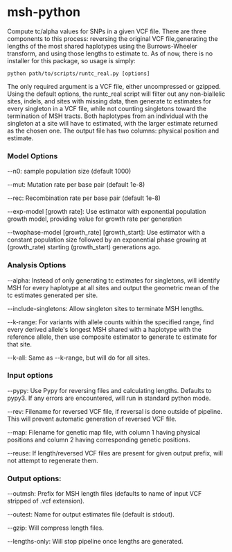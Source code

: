 # msh-python

Compute tc/alpha values for SNPs in a given VCF file. There are three components to this process: reversing the original VCF 
file,generating the lengths of the most shared haplotypes using the Burrows-Wheeler transform, and using those lengths to 
estimate tc. As of now, there is no installer for this package, so usage is simply: 
```
python path/to/scripts/runtc_real.py [options]
```

The only required argument is a VCF file, either uncompressed or gzipped. Using the default options, the runtc_real script will filter out any non-biallelic sites, indels, and sites with missing data, then
generate tc estimates for every singleton in a VCF file, while not counting singletons toward the termination of MSH tracts. 
Both haplotypes from an individual with the singleton at a site will have tc estimated, with the larger estimate returned as
the chosen one. The output file has two columns: physical position and estimate. 

### Model Options
--n0: sample population size (default 1000)

--mut: Mutation rate per base pair (default 1e-8)

--rec: Recombination rate per base pair (default 1e-8)

--exp-model [growth rate]: Use estimator with exponential population growth model, providing value for growth rate
per generation

--twophase-model [growth_rate] [growth_start]: Use estimator with a constant population size followed by an exponential 
phase growing at (growth_rate) starting (growth_start) generations ago.

### Analysis Options

--alpha: Instead of only generating tc estimates for singletons, will identify MSH for every haplotype at all sites and 
output the geometric mean of the tc estimates generated per site.

--include-singletons: Allow singleton sites to terminate MSH lengths.

--k-range: For variants with allele counts within the specified range, find every derived allele's longest MSH shared with a haplotype with the reference allele, then use composite estimator to generate tc estimate for that site.

--k-all: Same as --k-range, but will do for all sites.

### Input options

--pypy: Use Pypy for reversing files and calculating lengths. Defaults to pypy3. If any errors are encountered, will run in standard python mode. 

--rev: Filename for reversed VCF file, if reversal is done outside of pipeline. This will prevent automatic generation of 
reversed VCF file.

--map: Filename for genetic map file, with column 1 having physical positions and column 2 having corresponding genetic 
positions.

--reuse: If length/reversed VCF files are present for given output prefix, will not attempt to regenerate them.

### Output options:

--outmsh: Prefix for MSH length files (defaults to name of input VCF stripped of .vcf extension).

--outest: Name for output estimates file (default is stdout).

--gzip: Will compress length files.

--lengths-only: Will stop pipeline once lengths are generated.


